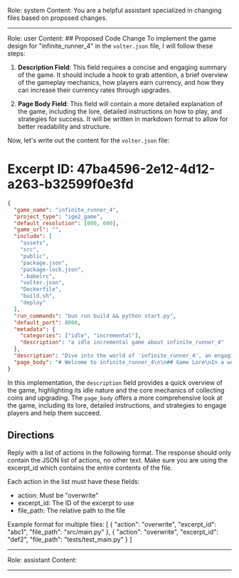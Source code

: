 Role: system
Content: You are a helpful assistant specialized in changing files based on proposed changes.
__________________
Role: user
Content: ## Proposed Code Change
To implement the game design for "infinite_runner_4" in the `volter.json` file, I will follow these steps:

1. **Description Field**: This field requires a concise and engaging summary of the game. It should include a hook to grab attention, a brief overview of the gameplay mechanics, how players earn currency, and how they can increase their currency rates through upgrades.

2. **Page Body Field**: This field will contain a more detailed explanation of the game, including the lore, detailed instructions on how to play, and strategies for success. It will be written in markdown format to allow for better readability and structure.

Now, let's write out the content for the `volter.json` file:

# Excerpt ID: 47ba4596-2e12-4d12-a263-b32599f0e3fd
```json volter.json
{
  "game_name": "infinite_runner_4",
  "project_type": "ige2_game",
  "default_resolution": [800, 600],
  "game_url": "",
  "include": [
    "assets",
    "src",
    "public",
    "package.json",
    "package-lock.json",
    ".babelrc",
    "volter.json",
    "Dockerfile",
    "build.sh",
    "deploy"
  ],
  "run_commands": "bun run build && python start.py",
  "default_port": 8000,
  "metadata": {
    "categories": ["idle", "incremental"],
    "description": "a idle incremental game about infinite_runner_4"
  },
  "description": "Dive into the world of 'infinite_runner_4', an engaging idle incremental game where AI-controlled runners race across multiple tracks, collecting coins and avoiding obstacles. Watch as your runners automatically gather coins, and use these to purchase upgrades that enhance your runners' speed, increase coin spawn rates, and more. The more you upgrade, the faster your currency grows!",
  "page_body": "# Welcome to infinite_runner_4\n\n## Game Lore\nIn a world where speed and strategy reign supreme, 'infinite_runner_4' challenges you to master the art of automation. Your runners are relentless, racing across endless tracks to collect as many coins as possible. Can you optimize their path to fortune?\n\n## How to Play\n- **Objective**: Accumulate as many coins as possible by guiding your runners across the tracks.\n- **Gameplay**: Runners move automatically from left to right, collecting coins and avoiding obstacles. When they reach the end of a track, they teleport back to the start.\n- **Currency**: Coins are your primary currency, appearing at regular intervals on the tracks. Collect them to increase your total.\n\n## Upgrades\nEnhance your gameplay by purchasing upgrades:\n- **Number of Runners**: Increase the number of runners on the tracks.\n- **Speed**: Boost your runners' speed to collect coins faster.\n- **Coin Spawn Frequency**: Increase how often coins appear.\n- **Coin Value Multiplier**: Make each coin worth more.\n- **Number of Tracks**: Add more tracks for your runners to navigate.\n- **Collection Radius**: Expand the area in which runners can collect coins.\n\n## Strategies\n- **Prioritize Upgrades**: Focus on upgrades that align with your play style. Speed and coin value multipliers are great for quick gains.\n- **Balance**: Don't neglect any single upgrade; a balanced approach ensures steady progress.\n- **Observe and Adapt**: Watch how your runners perform and adjust your strategy accordingly.\n\nEmbark on this automated adventure and see how far your strategy can take you in 'infinite_runner_4'!"
}
```

In this implementation, the `description` field provides a quick overview of the game, highlighting its idle nature and the core mechanics of collecting coins and upgrading. The `page_body` offers a more comprehensive look at the game, including its lore, detailed instructions, and strategies to engage players and help them succeed.

## Directions
Reply with a list of actions in the following format. The response should only contain the JSON list of actions, no other text.
Make sure you are using the excerpt_id which contains the entire contents of the file.

Each action in the list must have these fields:
- action: Must be "overwrite"
- excerpt_id: The ID of the excerpt to use
- file_path: The relative path to the file

Example format for multiple files:
[
    {
        "action": "overwrite",
        "excerpt_id": "abc1",
        "file_path": "src/main.py"
    },
    {
        "action": "overwrite",
        "excerpt_id": "def2",
        "file_path": "tests/test_main.py"
    }
]
__________________
Role: assistant
Content: 
__________________
